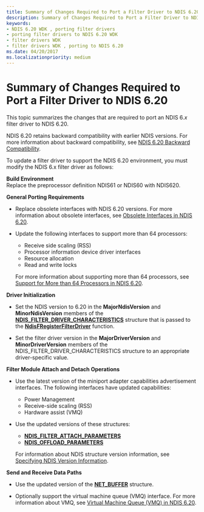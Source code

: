 ```yaml
---
title: Summary of Changes Required to Port a Filter Driver to NDIS 6.20
description: Summary of Changes Required to Port a Filter Driver to NDIS 6.20
keywords:
- NDIS 6.20 WDK , porting filter drivers
- porting filter drivers to NDIS 6.20 WDK
- filter drivers WDK
- filter drivers WDK , porting to NDIS 6.20
ms.date: 04/20/2017
ms.localizationpriority: medium
---
```


# Summary of Changes Required to Port a Filter Driver to NDIS 6.20





This topic summarizes the changes that are required to port an NDIS 6.*x* filter driver to NDIS 6.20.

NDIS 6.20 retains backward compatibility with earlier NDIS versions. For more information about backward compatibility, see [NDIS 6.20 Backward Compatibility](ndis-6-20-backward-compatibility.md).

To update a filter driver to support the NDIS 6.20 environment, you must modify the NDIS 6.x filter driver as follows:

<a href="" id="build-environment"></a>**Build Environment**  
Replace the preprocessor definition NDIS61 or NDIS60 with NDIS620.

<a href="" id="general-porting-requirements"></a>**General Porting Requirements**  
-   Replace obsolete interfaces with NDIS 6.20 versions. For more information about obsolete interfaces, see [Obsolete Interfaces in NDIS 6.20](obsolete-interfaces-in-ndis-6-20.md).

-   Update the following interfaces to support more than 64 processors:

    -   Receive side scaling (RSS)
    -   Processor information device driver interfaces
    -   Resource allocation
    -   Read and write locks

    For more information about supporting more than 64 processors, see [Support for More than 64 Processors in NDIS 6.20](support-for-more-than-64-processors-in-ndis-6-20.md).

<a href="" id="driver-initialization"></a>**Driver Initialization**  
-   Set the NDIS version to 6.20 in the **MajorNdisVersion** and **MinorNdisVersion** members of the [**NDIS\_FILTER\_DRIVER\_CHARACTERISTICS**](/windows-hardware/drivers/ddi/ndis/ns-ndis-_ndis_filter_driver_characteristics) structure that is passed to the [**NdisFRegisterFilterDriver**](/windows-hardware/drivers/ddi/ndis/nf-ndis-ndisfregisterfilterdriver) function.

-   Set the filter driver version in the **MajorDriverVersion** and **MinorDriverVersion** members of the NDIS\_FILTER\_DRIVER\_CHARACTERISTICS structure to an appropriate driver-specific value.

<a href="" id="filter-module-attach-and-detach-operations"></a>**Filter Module Attach and Detach Operations**  
-   Use the latest version of the miniport adapter capabilities advertisement interfaces. The following interfaces have updated capabilities:
    -   Power Management
    -   Receive-side scaling (RSS)
    -   Hardware assist (VMQ)
-   Use the updated versions of these structures:

    -   [**NDIS\_FILTER\_ATTACH\_PARAMETERS**](/windows-hardware/drivers/ddi/ndis/ns-ndis-_ndis_filter_attach_parameters)
    -   [**NDIS\_OFFLOAD\_PARAMETERS**](/windows-hardware/drivers/ddi/ntddndis/ns-ntddndis-_ndis_offload_parameters)

    For information about NDIS structure version information, see [Specifying NDIS Version Information](specifying-ndis-version-information.md).

<a href="" id="send-and-receive-data-paths"></a>**Send and Receive Data Paths**  
-   Use the updated version of the [**NET\_BUFFER**](/windows-hardware/drivers/ddi/ndis/ns-ndis-_net_buffer) structure.

-   Optionally support the virtual machine queue (VMQ) interface. For more information about VMQ, see [Virtual Machine Queue (VMQ) in NDIS 6.20](virtual-machine-queue--vmq--in-ndis-6-20.md).

 


